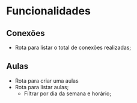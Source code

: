 # Funcionalidades

## Conexões

- Rota para listar o total de conexões realizadas;

## Aulas

- Rota para criar uma aulas
- Rota para listar aulas;
    - Filtrar por dia da semana e horário;

